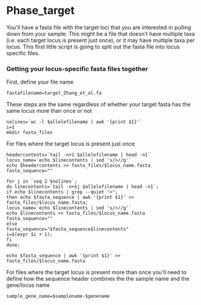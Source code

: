 # Phase_target

You'll have a fasta file with the target loci that you are interested in pulling down from your sample. This might be a file that doesn't have multiple taxa (i.e. each target locus is present just once), or it may have multiple taxa per locus. This first little script is going to split out the fasta file into locus specific files.

### Getting your locus-specific fasta files together
First, define your file name
```
fastafilename=target_Zhang_et_al.fa
```
These steps are the same regardless of whether your target fasta has the same locus more than once or not
```
nolines=`wc -l $allelefilename | awk '{print $1}'`
i=1
mkdir fasta_files
```
For files where the target locus is present just once
```
headercontents=`tail -n+1 $allelefilename | head -n1`
locus_name=`echo $linecontents | sed 's/>//g'`
echo $headercontents >> fasta_files/$locus_name.fasta
fasta_sequence=""

for j in `seq 2 $nolines`;
do linecontents=`tail -n+$j $allelefilename | head -n1`;
if echo $linecontents | grep --quiet ">";
then echo $fasta_sequence | awk '{print $1}' >> fasta_files/$locus_name.fasta;
locus_name=`echo $linecontents | sed 's/>//g'`
echo $linecontents >> fasta_files/$locus_name.fasta
fasta_sequence=""
else
fasta_sequence="$fasta_sequence$linecontents"
i=$(expr $i + 1);
fi
done;

echo $fasta_sequence | awk '{print $1}' >> fasta_files/$locus_name.fasta
```
For files where the target locus is present more than once you'll need to define how the sequence header combines the 
the sample name and the gene/locus name
```
sample_gene_name=$samplename-$genename



